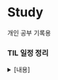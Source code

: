 # Study
개인 공부 기록용

### TIL 일정 정리

<details>
  <summary>[내용]</summary>
  
|주차| 날짜| 일정 내용|
|-|-|-|
|__1주차__|__04.07-04.11__|__유니티 게임 개발 실습: 개인 학습 및 카드 뒤집기 팀플__|
|__2주차__|__04.14-04.18__|__C# 기초문법__|
| |04.14|C# 문법 종합반 1-2주차 공부|
| |04.15|C# 문법 종합반 3주차 공부|
| |04.16|C# 문법 종합반 4주차 공부|
| |04.17-04.18 |Console Text RPG 스파르타 던전 개인 과제|
|__3주차__|__04.21-04.25__|__C# 심화문법__|
| |04.21|복습, Console Text RPG 스파르타 던전 팀 과제|
| |04.22 |복습|
| |04.23-04.22|팀 과제|
| |04.24|팀 과제, C# 배치고사|
| |04.25|팀 과제, 복습|
|__4주차__|__4.28-5.2__|__C# 심화 문법/유니티 입문__|
| |04.28 |팀과제 발표 |
| |04.29|Unity 게임 개발 입문 챕터 1-9 Flappy Plane, 10-15 The Stack 공부|
| |04.30|챕터 29까지 공부 (TopDown), 수준별 OT 스탠다드 1차, 개인 과제 시작(스파르타 메타버스)|
| |05.01-05.02|개인 과제|
|__5주차__|__05.07-05.09__|__[유니티 입문/[프로젝트]2D 프로젝트__]
| |05.07|개인 과제 마무리 및 제출|
| |05.08|팀플(CubyTwo - Fire&Ice) 시작 + 수준별 특강 2차 (TIL X)|
| |05.09|팀플|
|__6주차__|__05.12-05.16__|__[프로젝트]2D 프로젝트/유니티 숙련__|
| |05.12|팀플|
| |05.13|팀플 + 수준별 특강 3차|
| |05.14|팀플|
| |05.15|팀플 마무리 및 제출, 발표회 + 레벨업 세션 1차 - 꿀팁 강의(TIL X)|
| |05.16|개인 자습 + 수준별 강의|
|__7주차__|__05.19-05.23__|__유니티숙련__|
| |05.19|유니티 숙련 강의 ~ 9강|
| |05.20|개인 과제 + 수준별 특강 4차|
| |05.21|개인 과제 필수 기능 제작|
| |05.22|개인 과제 필수 기능 + 도전 기능 제작 + 수준별 특강 5차|
| |05.23|과제 제출 + 레벨업 세션 2차 + 유니티 숙련 강의 완강|
|__8주차__|__05.26-05.30__|__[프로젝트]3D 프로젝트__|
| |05.26|팀플 기획 + 5분 기록보드 세션|
| |05.27|팀플(NPC) + 수준별 특강 6차|
| |05.28|팀플(NPC) FSM 공부|
| |05.29|팀플 적 NPC State에 따른 상태 구현 및 애니메이션, 맵 선택창 제작|
| |05.30|팀플 적 NPC 수정 및 무기 아이템 장착|
|__9주차__|__06.02-06.05__|__[프로젝트]3D 프로젝트/유니티 심화__|
| |06.02|팀플 발표회|
| |06.04|ATM 제작|
| |06.05|ATM 제작 - 필수 기능 구현|
|__10주차__|__06.09-06.13__|__유니티 심화/ [프로젝트]3D 심화 프로젝트__|
| |06.09|ATM 제작 - 도전 기능 구현, 인벤토리 제작|
| |06.10|인벤토리 완성|
| |06.11|팀플 기획|
| |06.12|팀플 기획|
| |06.13|팀플 - 클릭 이벤트 처리, 자동공격 및 적 NPC 랜덤 콜라이더|
|__11주차__|__06.16-06.20__|__[프로젝트]3D 심화 프로젝트/[프로젝트]실전 프로젝트__|
| |06.16|팀플 - 공격 이펙트 및 치명타|
| |06.17|팀플 - 오류 수정|
| |06.18|팀플 병합 및 발표 준비|
| |06.19|팀플 발표회|
| |06.20|최프 - 기획|
|__12주차__|__06.23-06.27__|__[프로젝트]실전 프로젝트__|
| |06.23|최프 - 기획|
| |06.24|최프 - 기획(와이어프레임)|
| |06.25|최프 - 기획(데이터테이블), 도감 틀 제작|
| |06.26|최프 - 도감 제작중 (포션)|
| |06.27|최프 - 도감 제작 (포션/질병)|
|__13주차__|__06.30-07.04__|__[프로젝트]실전 프로젝트__|
| |06.30|최프 - 레시피 북 제작|
| |07.01|최프 - 2차 기획 : 정리|
| |07.02|최프 - 2차 기획 : 스토리|
| |07.03|최프 - 미니게임 제작 : 바 이동(정확도)|
| |07.04|최프 - 미니게임 제작 : 암산 / 웨비나|
|__14주차__|__07.07-07.11__|__[프로젝트]실전 프로젝트__|
| |07.07|최프 - 미니게임 제작 : 암산 + 순발력|
| |07.08|최프 - 미니게임 : 순발력 제작 완성|
| |07.09|최프 - 에셋 정리|
| |07.10| |
| |07.11| |
|__15주차__|__07.14-07.18__|__[프로젝트]실전 프로젝트__|
| |07.14|중간 발표회|
| |07.15| |
| |07.16| |
| |07.17| |
| |07.18| |
|__16주차__|__07.21-07.25__|__[프로젝트]실전 프로젝트__|
| |07.21| |
| |07.22| |
| |07.23| |
| |07.24| |
| |07.25| |
|__17주차__|__07.28-08.01__|__[프로젝트]실전 프로젝트__|
| |07.28| |
| |07.29| |
| |07.30| |
| |07.31| |
| |08.01| |
|__18주차__|__08.04-08.08__|__[프로젝트]실전 프로젝트__|
| |08.04| |
| |08.05| |
| |08.06| |
| |08.07| |
| |08.08| |
|__19주차__|__08.11-08.13__|__[프로젝트]실전 프로젝트__|
| |08.11| |
| |08.12| |
| |08.13|최종 발표회|
</details>
